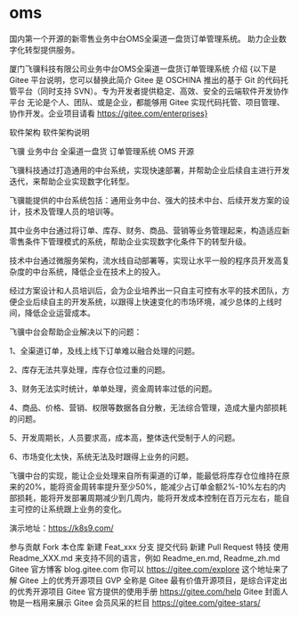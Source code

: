 # oms
国内第一个开源的新零售业务中台OMS全渠道一盘货订单管理系统。 助力企业数字化转型提供服务。

厦门飞骥科技有限公司业务中台OMS全渠道一盘货订单管理系统
介绍
{以下是 Gitee 平台说明，您可以替换此简介 Gitee 是 OSCHINA 推出的基于 Git 的代码托管平台（同时支持 SVN）。专为开发者提供稳定、高效、安全的云端软件开发协作平台 无论是个人、团队、或是企业，都能够用 Gitee 实现代码托管、项目管理、协作开发。企业项目请看 https://gitee.com/enterprises}

软件架构
软件架构说明

飞骥 业务中台 全渠道一盘货 订单管理系统 OMS 开源

飞骥科技通过打造通用的中台系统，实现快速部署，并帮助企业后续自主进行开发迭代，来帮助企业实现数字化转型。

飞骥能提供的中台系统包括：通用业务中台、强大的技术中台、后续开发方案的设计，技术及管理人员的培训等。

其中业务中台通过将订单、库存、财务、商品、营销等业务管理起来，构造适应新零售条件下管理模式的系统，帮助企业实现数字化条件下的转型升级。

技术中台通过微服务架构，流水线自动部署等，实现让水平一般的程序员开发高复杂度的中台系统，降低企业在技术上的投入。

经过方案设计和人员培训后，会为企业培养出一只自主可控有水平的技术团队，方便企业后续自主的开发系统，以跟得上快速变化的市场环境，减少总体的上线时间，降低企业运营成本。

飞骥中台会帮助企业解决以下的问题：

1、全渠道订单，及线上线下订单难以融合处理的问题。

2、库存无法共享处理，库存仓位过重的问题。

3、财务无法实时统计，单单处理，资金周转率过低的问题。

4、商品、价格、营销、权限等数据各自分散，无法综合管理，造成大量内部损耗的问题。

5、开发周期长，人员要求高，成本高，整体迭代受制于人的问题。

6、市场变化太快，系统无法及时跟得上业务的问题。

飞骥中台的实现，能让企业处理来自所有渠道的订单，能最低将库存仓位维持在原来的20%，能将资金周转率提升至少50%，能减少占订单金额2%-10%左右的内部损耗，能将开发部署周期减少到几周内，能将开发成本控制在百万元左右，能自主可控的让系统跟上业务的变化。

演示地址：https://k8s9.com/

参与贡献
Fork 本仓库
新建 Feat_xxx 分支
提交代码
新建 Pull Request
特技
使用 Readme_XXX.md 来支持不同的语言，例如 Readme_en.md, Readme_zh.md
Gitee 官方博客 blog.gitee.com
你可以 https://gitee.com/explore 这个地址来了解 Gitee 上的优秀开源项目
GVP 全称是 Gitee 最有价值开源项目，是综合评定出的优秀开源项目
Gitee 官方提供的使用手册 https://gitee.com/help
Gitee 封面人物是一档用来展示 Gitee 会员风采的栏目 https://gitee.com/gitee-stars/
